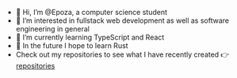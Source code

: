 - 👋 Hi, I’m @Epoza, a computer science student
- 👀 I’m interested in fullstack web development as well as software engineering in general
- 🌱 I’m currently learning TypeScript and React
- 🔮 In the future I hope to learn Rust
- Check out my repositories to see what I have recently created 👉 [repositories](https://github.com/Epoza?tab=repositories)
<!---
Epoza/Epoza is a ✨ special ✨ repository because its `README.md` (this file) appears on your GitHub profile.
You can click the Preview link to take a look at your changes.
--->
